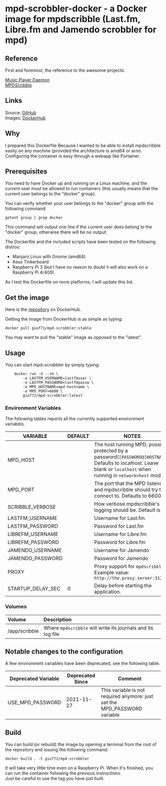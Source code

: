 # mpd-scrobbler-docker - a Docker image for mpdscribble (Last.fm, Libre.fm and Jamendo scrobbler for mpd)

## Reference

First and foremost, the reference to the awesome projects:

[Music Player Daemon](https://www.musicpd.org/)  
[MPDScribble](https://www.musicpd.org/clients/mpdscribble/)

## Links

Source: [GitHub](https://github.com/giof71/mpd-scrobbler-docker)  
Images: [DockerHub](https://hub.docker.com/r/giof71/mpd-scrobbler)

## Why

I prepared this Dockerfile Because I wanted to be able to install mpdscribble easily on any machine (provided the architecture is amd64 or arm). Configuring the container is easy through a webapp like Portainer.

## Prerequisites

You need to have Docker up and running on a Linux machine, and the current user must be allowed to run containers (this usually means that the current user belongs to the "docker" group).

You can verify whether your user belongs to the "docker" group with the following command:

`getent group | grep docker`

This command will output one line if the current user does belong to the "docker" group, otherwise there will be no output.

The Dockerfile and the included scripts have been tested on the following distros:

- Manjaro Linux with Gnome (amd64)
- Asus Tinkerboard
- Raspberry Pi 3 (but I have no reason to doubt it will also work on a Raspberry Pi 4/400)

As I test the Dockerfile on more platforms, I will update this list.

## Get the image

Here is the [repository](https://hub.docker.com/repository/docker/giof71/mpd-scrobbler) on DockerHub.

Getting the image from DockerHub is as simple as typing:

`docker pull giof71/mpd-scrobbler:stable`

You may want to pull the "stable" image as opposed to the "latest".

## Usage

You can start mpd-scrobbler by simply typing:

```text
    docker run -d --rm \
        -e LASTFM_USERNAME=lastfmuser \
        -e LASTFM_PASSWORD=lastfmpassw \
        -e MPD_HOSTNAME=mpd-hostname \
        -e MPD_PORT=6600 \
        giof71/mpd-scrobbler:latest`
```

### Environment Variables

The following tables reports all the currently supported environment variables.

VARIABLE | DEFAULT | NOTES
---|---|---
MPD_HOST||The host running MPD, possibly protected by a password(`[PASSWORD@]HOSTNAME`). Defaults to localhost. Leave blank or `localhost` when running in `network=host` mode.
MPD_PORT||The port that the MPD listens on and mpdscribble should try to connect to. Defaults to 6600.
SCRIBBLE_VERBOSE||How verbose mpdscribble's logging should be. Default is 1.
LASTFM_USERNAME||Username for Last.fm.
LASTFM_PASSWORD||Password for Last.fm
LIBREFM_USERNAME||Username for Libre.fm
LIBREFM_PASSWORD||Password for Libre.fm
JAMENDO_USERNAME||Username for Jamendo
JAMENDO_PASSWORD||Password for Jamendo
PROXY||Proxy support for `mpdscribble`. Example value: `http://the.proxy.server:3128`
STARTUP_DELAY_SEC|0|Delay before starting the application.

### Volumes

Volume|Description
:---|:---
/app/scribble|Where `mpdscribble` will write its journals and its log file

## Notable changes to the configuration

A few environment variables have been deprecated, see the following table.

Deprecated Variable|Deprecated Since|Comment
---|---|---
USE_MPD_PASSWORD|2021-11-27|This variable is not required anymore: just set the MPD_PASSWORD variable

## Build

You can build (or rebuild) the image by opening a terminal from the root of the repository and issuing the following command:

`docker build . -t giof71/mpd-scrobbler`

It will take very little time even on a Raspberry Pi. When it's finished, you can run the container following the previous instructions.  
Just be careful to use the tag you have just built.
